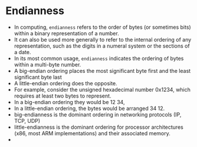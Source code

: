 # Endianness
- In computing, `endianness` refers to the order of bytes (or sometimes bits) within a binary representation of a number. 
- It can also be used more generally to refer to the internal ordering of any representation, such as the digits in a numeral system or the sections of a date.
- In its most common usage, `endianness` indicates the ordering of bytes within a multi-byte number. 
- A big-endian ordering places the most significant byte first and the least significant byte last
- A little-endian ordering does the opposite. 
- For example, consider the unsigned hexadecimal number 0x1234, which requires at least two bytes to represent. 
- In a big-endian ordering they would be 12 34, 
- In a little-endian ordering, the bytes would be arranged 34 12.
-  big-endianness is the dominant ordering in networking protocols (IP, TCP, UDP)
- little-endianness is the dominant ordering for processor architectures (x86, most ARM implementations) and their associated memory. 
- 



